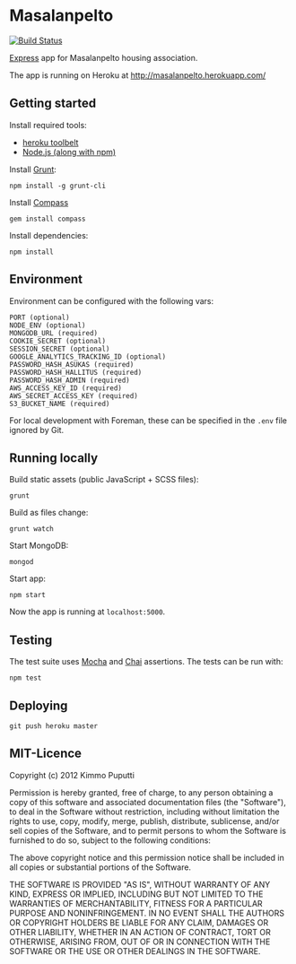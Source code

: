 # Masalanpelto

[![Build Status](https://travis-ci.org/kpuputti/masalanpelto.png)](https://travis-ci.org/kpuputti/masalanpelto)

[Express](http://expressjs.com/) app for Masalanpelto housing association.

The app is running on Heroku at http://masalanpelto.herokuapp.com/

## Getting started

Install required tools:

* [heroku toolbelt](https://toolbelt.heroku.com/)
* [Node.js (along with npm)](http://nodejs.org/)

Install [Grunt](http://gruntjs.com/):

    npm install -g grunt-cli

Install [Compass](http://compass-style.org/)

    gem install compass

Install dependencies:

    npm install

## Environment

Environment can be configured with the following vars:

    PORT (optional)
    NODE_ENV (optional)
    MONGODB_URL (required)
    COOKIE_SECRET (optional)
    SESSION_SECRET (optional)
    GOOGLE_ANALYTICS_TRACKING_ID (optional)
    PASSWORD_HASH_ASUKAS (required)
    PASSWORD_HASH_HALLITUS (required)
    PASSWORD_HASH_ADMIN (required)
    AWS_ACCESS_KEY_ID (required)
    AWS_SECRET_ACCESS_KEY (required)
    S3_BUCKET_NAME (required)

For local development with Foreman, these can be specified in the `.env` file
ignored by Git.

## Running locally

Build static assets (public JavaScript + SCSS files):

    grunt

Build as files change:

    grunt watch

Start MongoDB:

    mongod

Start app:

    npm start

Now the app is running at `localhost:5000`.

## Testing

The test suite uses [Mocha](http://mochajs.org/) and
[Chai](http://chaijs.com/) assertions. The tests can be run with:

    npm test

## Deploying

    git push heroku master

## MIT-Licence

Copyright (c) 2012 Kimmo Puputti

Permission is hereby granted, free of charge, to any person obtaining
a copy of this software and associated documentation files (the
"Software"), to deal in the Software without restriction, including
without limitation the rights to use, copy, modify, merge, publish,
distribute, sublicense, and/or sell copies of the Software, and to
permit persons to whom the Software is furnished to do so, subject to
the following conditions:

The above copyright notice and this permission notice shall be
included in all copies or substantial portions of the Software.

THE SOFTWARE IS PROVIDED "AS IS", WITHOUT WARRANTY OF ANY KIND,
EXPRESS OR IMPLIED, INCLUDING BUT NOT LIMITED TO THE WARRANTIES OF
MERCHANTABILITY, FITNESS FOR A PARTICULAR PURPOSE AND
NONINFRINGEMENT. IN NO EVENT SHALL THE AUTHORS OR COPYRIGHT HOLDERS BE
LIABLE FOR ANY CLAIM, DAMAGES OR OTHER LIABILITY, WHETHER IN AN ACTION
OF CONTRACT, TORT OR OTHERWISE, ARISING FROM, OUT OF OR IN CONNECTION
WITH THE SOFTWARE OR THE USE OR OTHER DEALINGS IN THE SOFTWARE.
